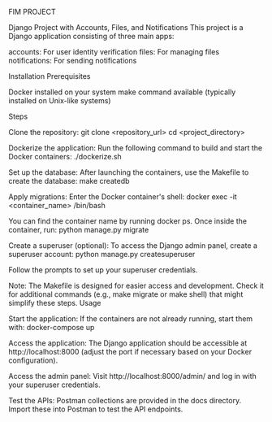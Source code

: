 FIM PROJECT

Django Project with Accounts, Files, and Notifications
This project is a Django application consisting of three main apps:

accounts: For user identity verification
files: For managing files
notifications: For sending notifications

Installation
Prerequisites

Docker installed on your system
make command available (typically installed on Unix-like systems)

Steps

Clone the repository:
git clone <repository_url>
cd <project_directory>

Dockerize the application:
Run the following command to build and start the Docker containers:
./dockerize.sh

Set up the database:
After launching the containers, use the Makefile to create the database:
make createdb

Apply migrations:
Enter the Docker container's shell:
docker exec -it <container_name> /bin/bash

You can find the container name by running docker ps.
Once inside the container, run:
python manage.py migrate

Create a superuser (optional):
To access the Django admin panel, create a superuser account:
python manage.py createsuperuser

Follow the prompts to set up your superuser credentials.

Note: The Makefile is designed for easier access and development. Check it for additional commands (e.g., make migrate or make shell) that might simplify these steps.
Usage

Start the application:
If the containers are not already running, start them with:
docker-compose up

Access the application:
The Django application should be accessible at http://localhost:8000 (adjust the port if necessary based on your Docker configuration).

Access the admin panel:
Visit http://localhost:8000/admin/ and log in with your superuser credentials.

Test the APIs:
Postman collections are provided in the docs directory. Import these into Postman to test the API endpoints.
